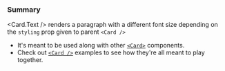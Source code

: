 ### Summary

<Card.Text /> renders a paragraph with a different font size depending on the `styling` prop given to parent `<Card />`

- It's meant to be used along with other [`<Card>`](/#/Components/Organisms/Card/Card) components.
- Check out [`<Card />`](/#/Components/Organisms/Card) examples to see how they're all meant to play together.
